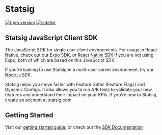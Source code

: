 # Statsig

[![npm version](https://badge.fury.io/js/statsig-js.svg)](https://badge.fury.io/js/statsig-js)
[![jsdelivr](https://data.jsdelivr.com/v1/package/npm/statsig-js/badge)](https://www.jsdelivr.com/package/npm/statsig-js)

## Statsig JavaScript Client SDK

The JavaScript SDK for single user client environments. For usage in React Native, check out our [Expo SDK](https://github.com/statsig-io/react-native-expo), or [React Native SDK](https://github.com/statsig-io/react-native) if you are not using Expo, both of which are based on this JavaScript SDK.

If you're looking to use Statsig in a multi-user server environment, try our [Node.js SDK](https://github.com/statsig-io/node-js-server-sdk).

Statsig helps you move faster with Feature Gates (Feature Flags) and Dynamic Configs. It also allows you to run A/B tests to validate your new features and understand their impact on your KPIs. If you're new to Statsig, create an account at [statsig.com](https://www.statsig.com).

## Getting Started
Visit our [getting started guide](https://www.statsig.com/docs/js-client), or check out the [SDK Documentation](https://github.com/statsig-io/js-client/blob/main/docs/README.md)
